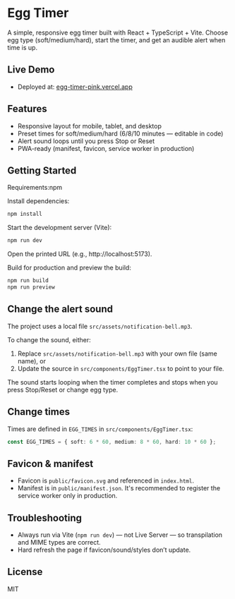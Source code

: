 # Egg Timer

 A simple, responsive egg timer built with React + TypeScript + Vite. Choose egg type (soft/medium/hard), start the timer, and get an audible alert when time is up.

## Live Demo
- Deployed at: [egg-timer-pink.vercel.app](https://egg-timer-pink.vercel.app/)

## Features
- Responsive layout for mobile, tablet, and desktop
- Preset times for soft/medium/hard (6/8/10 minutes — editable in code)
- Alert sound loops until you press Stop or Reset
- PWA-ready (manifest, favicon, service worker in production)

## Getting Started
Requirements:npm

Install dependencies:
```bash
npm install
```

Start the development server (Vite):
```bash
npm run dev
```
Open the printed URL (e.g., http://localhost:5173).

Build for production and preview the build:
```bash
npm run build
npm run preview
```

## Change the alert sound
The project uses a local file `src/assets/notification-bell.mp3`.

To change the sound, either:
1) Replace `src/assets/notification-bell.mp3` with your own file (same name), or
2) Update the source in `src/components/EggTimer.tsx` to point to your file.

The sound starts looping when the timer completes and stops when you press Stop/Reset or change egg type.

## Change times
Times are defined in `EGG_TIMES` in `src/components/EggTimer.tsx`:
```ts
const EGG_TIMES = { soft: 6 * 60, medium: 8 * 60, hard: 10 * 60 };
```

## Favicon & manifest
- Favicon is `public/favicon.svg` and referenced in `index.html`.
- Manifest is in `public/manifest.json`. It's recommended to register the service worker only in production.

## Troubleshooting
- Always run via Vite (`npm run dev`) — not Live Server — so transpilation and MIME types are correct.
- Hard refresh the page if favicon/sound/styles don’t update.

## License
MIT


